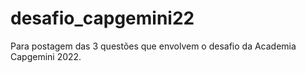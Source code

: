 # desafio_capgemini22
Para postagem das 3 questões que envolvem o desafio da Academia Capgemini 2022.
